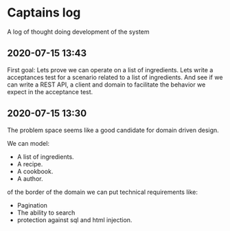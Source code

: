 # Captains log
A log of thought doing development of the system

## 2020-07-15 13:43

First goal: Lets prove we can operate on a list of ingredients.
Lets write a acceptances test for a scenario related to a list of ingredients. And see if we can write a REST API, a client and domain to facilitate the behavior we expect in the acceptance test.

## 2020-07-15 13:30

The problem space seems like a good candidate for domain driven design.

We can model:
* A list of ingredients.
* A recipe.
* A cookbook.
* A author.

of the border of the domain we can put technical requirements like:
* Pagination
* The ability to search
* protection against sql and html injection.